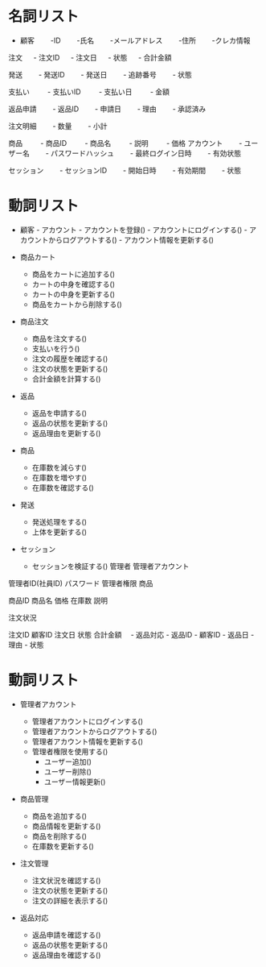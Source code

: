 # 名詞リスト
- 顧客 　　-ID 　　-氏名 　　-メールアドレス 　　-住所 　　-クレカ情報

注文 　 - 注文ID 　 - 注文日 　 - 状態 　 - 合計金額

発送 　　- 発送ID 　　- 発送日 　　- 追跡番号 　　- 状態

支払い 　　 - 支払いID 　　 - 支払い日 　　 - 金額

返品申請 　　- 返品ID 　　- 申請日 　　- 理由 　　- 承認済み

注文明細 　　- 数量 　　- 小計

商品 　　 - 商品ID 　　 - 商品名 　　 - 説明 　　 - 価格
アカウント 　　- ユーザー名 　　- パスワードハッシュ 　　- 最終ログイン日時 　　- 有効状態

セッション 　　- セッションID 　　- 開始日時 　　- 有効期間 　　- 状態



# 動詞リスト
- 顧客 - アカウント - アカウントを登録() - アカウントにログインする() - アカウントからログアウトする() - アカウント情報を更新する()

- 商品カート
    - 商品をカートに追加する()
    - カートの中身を確認する()
    - カートの中身を更新する()
    - 商品をカートから削除する()

- 商品注文
    - 商品を注文する()
    - 支払いを行う()
    - 注文の履歴を確認する()
    - 注文の状態を更新する()
    - 合計金額を計算する()


- 返品
    - 返品を申請する()
    - 返品の状態を更新する()
    - 返品理由を更新する()

- 商品
    - 在庫数を減らす()
    - 在庫数を増やす()
    - 在庫数を確認する()

- 発送
    - 発送処理をする()
    - 上体を更新する()

- セッション
    - セッションを検証する()
管理者
管理者アカウント

管理者ID(社員ID)
パスワード
管理者権限
商品

商品ID
商品名
価格
在庫数
説明

注文状況

注文ID
顧客ID
注文日
状態
合計金額
　- 返品対応 - 返品ID - 顧客ID - 返品日 - 理由 - 状態


# 動詞リスト
- 管理者アカウント
    - 管理者アカウントにログインする()
    - 管理者アカウントからログアウトする()
    - 管理者アカウント情報を更新する()
    - 管理者権限を使用する()
        - ユーザー追加()
        - ユーザー削除()
        - ユーザー情報更新()


- 商品管理
    - 商品を追加する()
    - 商品情報を更新する()
    - 商品を削除する()
    - 在庫数を更新する()

- 注文管理
    - 注文状況を確認する()
    - 注文の状態を更新する()
    - 注文の詳細を表示する()

- 返品対応
    - 返品申請を確認する()
    - 返品の状態を更新する()
    - 返品理由を確認する()
